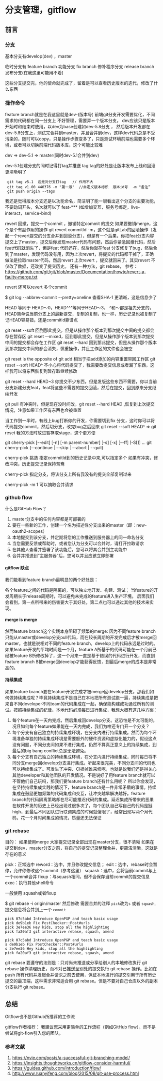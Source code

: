# 分支管理，gitflow

## 前言

### 分支

基本分支有develop(dev) ，master

临时分支有
feature branch 功能分支
fix branch 修补程序分支
release branch 发布分支(在我这里可能用不着)

这些分支提交完，他的使命就完成了，留着是可以查看历史版本的迭代，修改了什么东西

### 操作命令

feature branch就是在我这里就是dev-(版本号)
前端git分支开发需要优化，不同需求的代码都在同一分支上 不好管理，需要弄一个版本分支，  dev应该只是版本开始时和结束时使用，以dev为base创建如dev-5.8分支 ， 然后版本开发都在dev-5.8分支上，测试完合并到master，并且合并到dev，这样dev代码总是不受污染的，随时可以copy，只是操作步骤变多了，只是测试环境前端也需要多个环境，或者可以切换前端代码版本库，这个可能比较难

dev => dev-5.1 => master(同时dev-5.1合并到dev)

dev-5.1创建分支的同时记得打tag并推送
tag tag的好处是让版本发布上线和回滚更清晰明了

```shell
 git tag v5.1  这是对分支打tag   // 作用不大
 git tag v1.00 440376 -m "第一版"  //自定义版本标识  版本id号  -m "备注“
 git push origin --tags
```

我还是觉得版本分支还是以功能命名，简洁明了能一眼看出这个分支的主要功能，不要动词开头，名次就可以了  feat-*** (如增加交互，服务号绑定，live-interact，service-bind)

revert 回撤，提交一个commit ，撤销特定commit 的提交
如果要撤销merge，这个是个有副作用的操作 git revert commitId -m，这个就是gitLab的回滚操作（发起一个revert提交的分支合并到回滚分支），但是有一个后果，你把feat分支内容提交上了master，提交后你发现master代码有问题，然后你紧急回撤代码，然后feat代码就消失了，但是feat 代码还在，然后你就在feat 分支修复了bug，然后合到了master，发现代码没有用，因为上次revert，将提交的代码都干掉了，正确做法是拉取master代码，然后revert 上次revert ，提交就回来了。其实revert 不仅改了数据，还改变了提交历史。
还有一种方法，git rebase，
参考：<https://github.com/git/git/blob/master/Documentation/howto/revert-a-faulty-merge.txt>

revert 还可以revert 多个commit

$ git log --abbrev-commit --pretty=oneline
查看SHA-1 更清晰，这是信息少了

HEAD 等同于 HEAD～0，HEAD^^^等同于HEAD～3，
^和～都是祖先分支的，HEAD简单说当前分支上的最新提交，复制的复制，也一样，历史记录也被复制了
记HEAD容易错，还是commitId靠谱点

git reset --soft 回到那此提交，但是从操作那个版本到那次提交中间的提交都会存在暂存区
git reset --mixed，回到那此提交，但是从操作那个版本到那次提交中间的提交都会存在工作区
git reset --hard 回到那此提交，但是从操作那个版本到那次提交中间的都会消失，慎重操作，并且工作区的文件也会被空

git reset <pathspec> is the opposite of git add <pathspec> 相当于把add添加的内容重置带回工作区
git reset --soft HEAD^ 不小心将代码提交了，我需要改提交信息或者漏了东西，这样我可以将东西恢复到暂存取继续修改

git reset --hard HEAD~3  你提交不少东西，但是发版这些东西不需要，你以当前分支新建分支feat，feat将这些不需要的提交回滚，然后在提交，回到原来分支继续开发

git pull 有冲突时，但是现在没时间改，git reset --hard  HEAD  ,恢复到上次提交情况，注意如果工作区有东西也会被重置

当工作到一半时，有线上bug打断你的开发，你需要切到fix 分支，这时你可以将代码提交commit，然后切分支，改完bug之后回来
git reset --soft HEAD^ => git reset
我的方法时放进暂存取stage，这个更方便

git cherry-pick [--edit] [-n] [-m parent-number] [-s] [-x] [--ff]
    [-S[<keyid>]] <commit>…​
git cherry-pick (--continue | --skip | --abort | --quit)

cherry-pick 挑选 指定commitId到的历史记录中来,可以指定多个
如果有冲突，修改冲突，历史提交记录保持鸳鸯

cherry-pick 指定分支，将该分支上所有我没有的提交全部复制过来

cherry-pick <commit> -m 1 可以摘取合并请求

### github flow

什么是GitHub Flow？

 1. master分支中的任何内容都是可部署的
 2. 要在一些新的工作，创建一个名为描述性分支出来的master（即：new-oauth2-scopes）
 3. 本地提交到该分支，并定期将您的工作推送到服务器上的同一命名分支
 4. 当您需要反馈或帮助时，或者您认为分支可以合并时，请打开拉取请求
 5. 在其他人查看并签署了该功能后，您可以将其合并到主功能中
 6. 合并并推送到“主服务器”后，您可以并且应该立即部署

#### gitflow 缺点

我们能看到feature branch最明显的两个好处是：

各个feature之间的代码是隔离的，可以独立地开发、构建、测试；
当feature的开发周期长于release周期时，可以避免未完成的feature进入生产环境。
后面我们会看到，第一点所带来的伤害要大于其好处，第二点也可以通过其他的技术来实现。

#### merge is merge

然而feature branch这个实践本身阻碍了频繁的merge: 因为不同feature branch只能从master或develop分支pull代码，而在较长周期的开发完成后才被merge回master。也就是说相对不同的feature branch，develop上的代码永远是过时的。如果feature开发的平均时间是一个月，feature A所基于的代码可能在一个月前已经被feature B所修改掉了，这一个月来一直是基于错误的代码进行开发，而直到feature branch B被merge回develop才能获得反馈，到最后merge的成本是非常高的。

#### 持续集成

如果feature branch要在feature开发完成才被merge回develop分支，那我们如何做持续集成呢？毕竟持续集成不是自己在本地把所有测试跑一遍，持续集成是把来自不同developer不同team的代码集成在一起，确保能构建成功通过所有的测试。按照持续集成的纪律，本地代码必须每日进行集成，我想大概有这几种方案：

 1. 每个feature在一天内完成，然后集成回develop分支。这恐怕是不太可能的。况且如何每个feature如果能在一天内完成，我们为啥还专门开一个分支？
 2. 每个分支有自己独立的持续集成环境，在分支内进行持续集成。然而为每个环境准备单独的持续集成环境是需要额外的硬件资源和虚拟化能力的，假设这点没有问题，不同分支间如果不进行集成，仍然不算真正意义上的持续集成，到最后的big bang conflict总是无法避免。
 3. 每个分支有自己独立的持续集成环境，在分支内进行持续集成，同时每日将不同分支merge回develop分支进行集成。听起来很完美，不同分支间的代码也可以持续集成了。可发生了冲突、CI挂掉谁来修呢，也就是说我们还是得关心其他developer和其他团队的开发情况。不是说好了用feature branch就可以不管他们自己玩吗，那我们要feature branch还有什么用呢？
所以你会发现，在坚持持续集成实践的情况下，feature branch是一件非常矛盾的事情。持续集成在鼓励更加频繁的代码集成和交互，让冲突越早解决越好。feature branch的代码隔离策略却在尽可能推迟代码的集成。延迟集成所带来的恶果在软件开发的历史上已经出现过很多次了，每个团队自己写自己的代码是挺high，到最后不同团队进行联调集成的时候就傻眼了，经常出现写两个月代码，花一个月时间集成的情况，质量还无法保证

### git rebase

目的：
如果使用merge 大家提交记录全部出现在master分支，很不清晰
如果在提交到dev，master分支之前，将自己的提交记录整理合并，更简洁清晰，这就是 存在的意义

pick：正常选中
reword：选中，并且修改提交信息；
edit：选中，rebase时会暂停，允许你修改这个commit（参考这里）
squash：选中，会将当前commit与上一个commit合并
fixup：与squash相同，但不会保存当前commit的提交信息
exec：执行其他shell命令

一般使用 squash或者fixup

$ git rebase -i origin/master
然后修改 需要合并的注释 `pick`改为`s` 或者 `squash`,提交信息将合并到上一个 `commit`

```git
pick 07c5abd Introduce OpenPGP and teach basic usage
pick de9b1eb Fix PostChecker::Post#urls
pick 3e7ee36 Hey kids, stop all the highlighting
pick fa20af3 git interactive rebase, squash, amend

pick 07c5abd Introduce OpenPGP and teach basic usage
s de9b1eb Fix PostChecker::Post#urls
s 3e7ee36 Hey kids, stop all the highlighting
pick fa20af3 git interactive rebase, squash, amend
```

git rebase 要遵守的法则是：只对尚未推送或分享给别人的本地修改执行 git rebase 操作清理历史，而不对已推送至别处的提交执行 git rebase 操作。比如在 push 所有代码并发起合并请求之前去使用，保证本地进行的提交引用于所有历史提交的最顶端，这种需求非常适合用 git rebase。但是不要对自己仓库以外的副本分支执行 git rebase。

## 总结

Gitflow也不是Github所推荐的工作流

gitflow作者推荐：
我建议您采用更简单的工作流程（例如GitHub flow），而不是尝试将git-flow引入您的团队。

### 参考文献

1. <https://nvie.com/posts/a-successful-git-branching-model/>
2. <https://insights.thoughtworks.cn/gitflow-consider-harmful/>
3. <https://guides.github.com/introduction/flow/>
4. <http://www.ruanyifeng.com/blog/2015/08/git-use-process.html>
